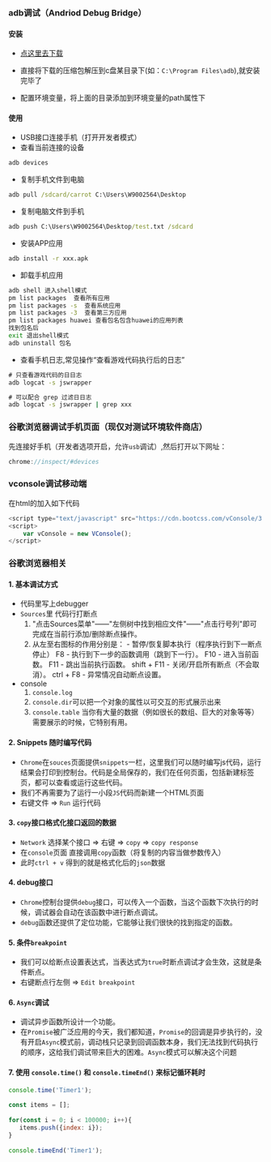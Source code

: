 ### adb调试（Andriod Debug Bridge）

#### 安装

- [点这里去下载](https://www.cnblogs.com/lsdb/p/9438215.html)

- 直接将下载的压缩包解压到c盘某目录下(如：`C:\Program Files\adb`),就安装完毕了

- 配置环境变量，将上面的目录添加到环境变量的path属性下

#### 使用

- USB接口连接手机（打开开发者模式）
- 查看当前连接的设备
 
 ```cmd
 adb devices
 ```

- 复制手机文件到电脑
  
 ```cmd
 adb pull /sdcard/carrot C:\Users\W9002564\Desktop 
 ```

 - 复制电脑文件到手机
 ```cmd
 adb push C:\Users\W9002564\Desktop/test.txt /sdcard
 ```

- 安装APP应用
```cmd
adb install -r xxx.apk
```

- 卸载手机应用
```cmd
adb shell 进入shell模式
pm list packages  查看所有应用
pm list packages -s  查看系统应用
pm list packages -3  查看第三方应用
pm list packages huawei 查看包名包含huawei的应用列表
找到包名后
exit 退出shell模式
adb uninstall 包名
```

- 查看手机日志,常见操作“查看游戏代码执行后的日志”
```cmd
# 只查看游戏代码的⽇日志
adb logcat -s jswrapper

# 可以配合 grep 过滤⽇日志
adb logcat -s jswrapper | grep xxx
```

### 谷歌浏览器调试手机页面（现仅对测试环境软件商店）

先连接好手机（开发者选项开启，允许`usb`调试）,然后打开以下网址：
```js
chrome://inspect/#devices
```

### vconsole调试移动端
在html的<head></head>加入如下代码
```js
<script type="text/javascript" src="https://cdn.bootcss.com/vConsole/3.3.0/vconsole.min.js"></script>
<script>
    var vConsole = new VConsole();
</script>
```

### 谷歌浏览器相关

#### 1. 基本调试方式

- 代码里写上debugger
- `Sources`里 代码行打断点
    1. "点击Sources菜单"——"左侧树中找到相应文件"——"点击行号列"即可完成在当前行添加/删除断点操作。
    2. 从左至右图标的作用分别是：
      - 暂停/恢复脚本执行（程序执行到下一断点停止） F8
      - 执行到下一步的函数调用（跳到下一行）。 F10
      - 进入当前函数。 F11
      - 跳出当前执行函数。 shift + F11
      - 关闭/开启所有断点（不会取消）。 ctrl + F8
      - 异常情况自动断点设置。 
- console
    1. `console.log`
    2. `console.dir`可以把一个对象的属性以可交互的形式展示出来
    3. `console.table` 当你有大量的数据（例如很长的数组、巨大的对象等等）需要展示的时候，它特别有用。
   
#### 2. Snippets 随时编写代码

- `Chrome`在`souces`页面提供`snippets`一栏，这里我们可以随时编写js代码，运行结果会打印到控制台。代码是全局保存的，我们在任何页面，包括新建标签页，都可以查看或运行这些代码。
- 我们不再需要为了运行一小段`JS`代码而新建一个HTML页面
- 右键文件 => `Run` 运行代码

#### 3. `copy`接口格式化接口返回的数据

- `Network` 选择某个接口 => 右键 => `copy` => `copy response`
- 在`console`页面 直接调用`copy`函数（将复制的内容当做参数传入）
- 此时`ctrl + v` 得到的就是格式化后的`json`数据

#### 4. debug接口
- `Chrome`控制台提供`debug`接口，可以传入一个函数，当这个函数下次执行的时候，调试器会自动在该函数中进行断点调试。
- `debug`函数还提供了定位功能，它能够让我们很快的找到指定的函数。

#### 5. 条件`breakpoint`
- 我们可以给断点设置表达式，当表达式为`true`时断点调试才会生效，这就是条件断点。
- 右键断点行左侧 => `Edit breakpoint`

#### 6. `Async`调试
- 调试异步函数所设计一个功能。
- 在`Promise`被广泛应用的今天，我们都知道，`Promise`的回调是异步执行的，没有开启`Async`模式前，调动栈只记录到回调函数本身，我们无法找到代码执行的顺序，这给我们调试带来巨大的困难。`Async`模式可以解决这个问题

#### 7. 使用 `console.time()` 和 `console.timeEnd()` 来标记循环耗时

```js
console.time('Timer1');
 
const items = [];
 
for(const i = 0; i < 100000; i++){
   items.push({index: i});
}
 
console.timeEnd('Timer1');
```